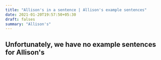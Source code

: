 ```yaml
---
title: "Allison's in a sentence | Allison's example sentences"
date: 2021-01-20T19:57:50+05:30
draft: falses
summary: "Allison's"
---
```

## Unfortunately, we have no example sentences for Allison's                 
